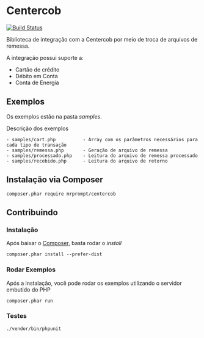 Centercob
=========

[![Build Status](https://travis-ci.org/mrprompt/Centercob.svg?branch=master)](https://travis-ci.org/mrprompt/Centercob)

Biblioteca de integração com a Centercob por meio de troca de arquivos de remessa.

A integração possui suporte a:

- Cartão de crédito
- Débito em Conta
- Conta de Energia
   
## Exemplos
Os exemplos estão na pasta *samples*.

Descrição dos exemplos

    - samples/cart.php          - Array com os parâmetros necessários para cada tipo de transação
    - samples/remessa.php       - Geração de arquivo de remessa
    - samples/processado.php    - Leitura do arquivo de remessa processado
    - samples/recebido.php      - Leitura do arquivo de retorno
    
## Instalação via Composer

```
composer.phar require mrprompt/centercob
```

## Contribuindo

### Instalação

Após baixar o [Composer](http://www.getcomposer.org), basta rodar o *install*

```
composer.phar install --prefer-dist
```

### Rodar Exemplos
Após a instalação, você pode rodar os exemplos utilizando o servidor embutido do PHP

```
composer.phar run
```

### Testes

```
./vendor/bin/phpunit
```

